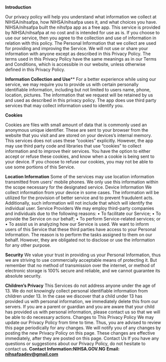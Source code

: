 **Introduction**

Our privacy policy will help you understand what information we collect at NIHSA/nihsafpa, how NIHSA/nihsafpa uses it, and what choices you have. NIHSA/nihsafpa built the nihsfpa app as a free app. This service is provided by NIHSA/nihsafpa at no cost and is intended for use as is. If you choose to use our service, then you agree to the collection and use of information in relation with this policy. The Personal Information that we collect are used for providing and improving the Service. We will not use or share your information with anyone except as described in this Privacy Policy.
The terms used in this Privacy Policy have the same meanings as in our Terms and Conditions, which is accessible in our website, unless otherwise defined in this Privacy Policy.


**Information Collection and Use****
For a better experience while using our service, we may require you to provide us with certain personally identifiable information, including but not limited to users name, phone, location, pictures. The information that we request will be retained by us and used as described in this privacy policy.
The app does use third party services that may collect information used to identify you.

**Cookies**

Cookies are files with small amount of data that is commonly used an anonymous unique identifier. These are sent to your browser from the website that you visit and are stored on your devices’s internal memory.
This services does not uses these “cookies” explicitly. However, the app may use third party code and libraries that use “cookies” to collect information and to improve their services. You have the option to either accept or refuse these cookies, and know when a cookie is being sent to your device. If you choose to refuse our cookies, you may not be able to use some portions of this Service.

**Location Information**
Some of the services may use location information transmitted from users' mobile phones. We only use this information within the scope necessary for the designated service.
Device Information
We collect information from your device in some cases. The information will be utilized for the provision of better service and to prevent fraudulent acts. Additionally, such information will not include that which will identify the individual user.
Service Providers
We may employ third-party companies and individuals due to the following reasons:
    • To facilitate our Service;
    • To provide the Service on our behalf;
    • To perform Service-related services; or
    • To assist us in analyzing how our Service is used.
We want to inform users of this Service that these third parties have access to your Personal Information. The reason is to perform the tasks assigned to them on our behalf. However, they are obligated not to disclose or use the information for any other purpose.

**Security**
We value your trust in providing us your Personal Information, thus we are striving to use commercially acceptable means of protecting it. But remember that no method of transmission over the internet, or method of electronic storage is 100% secure and reliable, and we cannot guarantee its absolute security.

**Children’s Privacy**
This Services do not address anyone under the age of 13. We do not knowingly collect personal identifiable information from children under 13. In the case we discover that a child under 13 has provided us with personal information, we immediately delete this from our servers. If you are a parent or guardian and you are aware that your child has provided us with personal information, please contact us so that we will be able to do necessary actions.
Changes to This Privacy Policy
We may update our Privacy Policy from time to time. Thus, you are advised to review this page periodically for any changes. We will notify you of any changes by posting the new Privacy Policy on this page. These changes are effective immediately, after they are posted on this page.
Contact Us
If you have any questions or suggestions about our Privacy Policy, do not hesitate to contact us.
**Contact Information:NIHSA.GOV.NG**
**Email: nihsafpadev@gmail.com**

